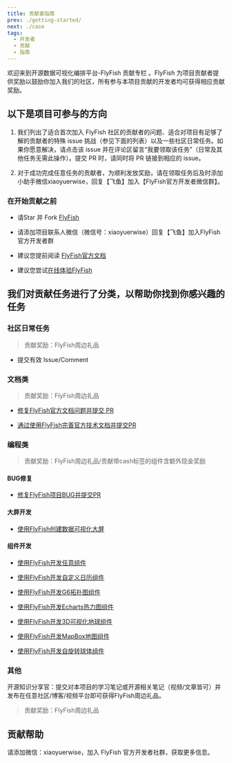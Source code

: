 ```yaml
---
title: 贡献者指南
prev: ./getting-started/
next: ./case
tags:
  - 开发者
  - 贡献
  - 指南
---
```



欢迎来到开源数据可视化编排平台-FlyFish 贡献专栏 。FlyFish 为项目贡献者提供奖励以鼓励你加入我们的社区，所有参与本项目贡献的开发者均可获得相应贡献奖励。

## 以下是项目可参与的方向

1. 我们列出了适合首次加入 FlyFish 社区的贡献者的问题、适合对项目有足够了解的贡献者的特殊 issue 挑战（参见下面的列表）以及一些社区日常任务。如果你愿意解决，请点击该 issue 并在评论区留言“我要领取该任务”（日常及其他任务无需此操作）。提交 PR 时，请同时将 PR 链接到相应的 issue。

1. 对于成功完成任意任务的贡献者，为顺利发放奖励，请在领取任务后及时添加小助手微信xiaoyuerwise，回复【飞鱼】加入【FlyFish官方开发者微信群】。

### 在开始贡献之前

- 请Star 并 Fork [FlyFish](https://github.com/CloudWise-OpenSource/FlyFish)

- 请添加项目联系人微信（微信号：xiaoyuerwise）回复【飞鱼】加入FlyFish官方开发者群

- 建议您提前阅读 [FlyFish官方文档](http://docs.aiops.cloudwise.com/zh/flyfish/)

- 建议您尝试[在线体验FlyFish](https://www.cloudwise.ai/flyFish.html#/)

## 我们对贡献任务进行了分类，以帮助你找到你感兴趣的任务

### 社区日常任务

> 贡献奖励：FlyFish周边礼品

- 提交有效 Issue/Comment

### 文档类

> 贡献奖励：FlyFish周边礼品

- [修复FlyFish官方文档问题并提交 PR](https://github.com/CloudWise-OpenSource/AIOps-Docs/issues/2)

- [通过使用FlyFish完善官方技术文档并提交PR](https://github.com/CloudWise-OpenSource/AIOps-Docs/issues/3)

### 编程类

> 贡献奖励：FlyFish周边礼品/贡献带cash标签的组件含额外现金奖励

#### BUG修复

- [修复FlyFish项目BUG并提交PR](https://github.com/CloudWise-OpenSource/FlyFish/issues?q=is%3Aopen+is%3Aissue+label%3Abug)

#### 大屏开发

- [使用FlyFish创建数据可视化大屏](https://github.com/CloudWise-OpenSource/FlyFish/issues/135)

#### 组件开发

- [使用FlyFish开发任意组件](https://github.com/CloudWise-OpenSource/FlyFishComponents/issues/49)

- [使用FlyFish开发自定义日历组件](https://github.com/CloudWise-OpenSource/FlyFishComponents/issues/3)

- [使用FlyFish开发G6拓扑图组件](https://github.com/CloudWise-OpenSource/FlyFishComponents/issues/13)

- [使用FlyFish开发Echarts热力图组件](https://github.com/CloudWise-OpenSource/FlyFishComponents/issues/14)

- [使用FlyFish开发3D可视化地球组件](https://github.com/CloudWise-OpenSource/FlyFishComponents/issues/15)

- [使用FlyFish开发MapBox地图组件](https://github.com/CloudWise-OpenSource/FlyFishComponents/issues/16)

- [使用FlyFish开发自旋转球体组件](https://github.com/CloudWise-OpenSource/FlyFishComponents/issues/17)

### 其他

开源知识分享官：提交对本项目的学习笔记或开源相关笔记（视频/文章皆可）并发布在任意社区/博客/视频平台即可获得FlyFish周边礼品。

> 贡献奖励：FlyFish周边礼品

## 贡献帮助

请添加微信：xiaoyuerwise，加入 FlyFish 官方开发者社群，获取更多信息。


